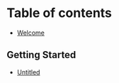 # Table of contents

* [Welcome](README.md)

## Getting Started

* [Untitled](getting-started/untitled.md)

